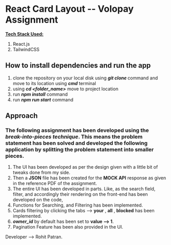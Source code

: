 # **React Card Layout -- Volopay Assignment**
<ins>**Tech Stack Used:**</ins>
1. React.js
2. TailwindCSS

## How to install dependencies and run the app
1. clone the repository on your local disk using ***git clone <git-url>*** command and move to its location using ***cmd*** terminal
2. using ***cd <folder_name>*** move to project location
3. run  ***npm install*** command
4. run ***npm run start*** command

## Approach
### The following assignment has been developed using the ***break-into-pieces technique***. This means the problem statement has been solved and developed the following application by splitting the problem statement into smaller pieces.

1. The UI has been developed as per the design given with a little bit of tweaks done from my side.
2. Then a **JSON** file has been created for the **MOCK API** response as given in the reference PDF of the assignment.
3. The entire UI has been developed in parts. Like, as the search field, filter, and accordingly their rendering on the front-end has been developed on the code,
4. Functions for Searching, and Filtering has been implemented.
5. Cards filtering by clicking the tabs --> **your** , **all** , **blocked** has been implemented.
6. _**owner_id**_ by default has been set to **value --> 1**.
7. Pagination Feature has been also provided in the UI.

Developer --> Rohit Patran.
